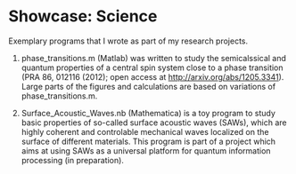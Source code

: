 Showcase: Science
========

Exemplary programs that I wrote as part of my research projects.

1. phase_transitions.m (Matlab) was written to study the semicalssical and quantum properties of a central spin system close to a phase transition (PRA 86, 012116 (2012); open access at http://arxiv.org/abs/1205.3341). Large parts of the figures and calculations are based on variations of phase_transitions.m.

2. Surface_Acoustic_Waves.nb (Mathematica) is a toy program to study basic properties of so-called surface acoustic waves (SAWs), which are highly coherent and controlable mechanical waves localized on the surface of different materials. This program is part of a project which aims at using SAWs as a universal platform for quantum information processing (in preparation).
